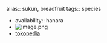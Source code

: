 alias:: sukun, breadfruit
tags:: species

- availability:: hanara
- ![image.png](https://peach-geographical-bat-397.mypinata.cloud/ipfs/QmPWgAjNBimZx92n12Zku2vBcqQFGAZMYd9AcaM73bc5Mx)
- [tokopedia](https://www.tokopedia.com/pesonabibitunggul/bibit-sukun-kuning-super-unggul-tanaman-buah-sukun-kuning-unggul?extParam=ivf%3Dfalse%26src%3Dsearch)